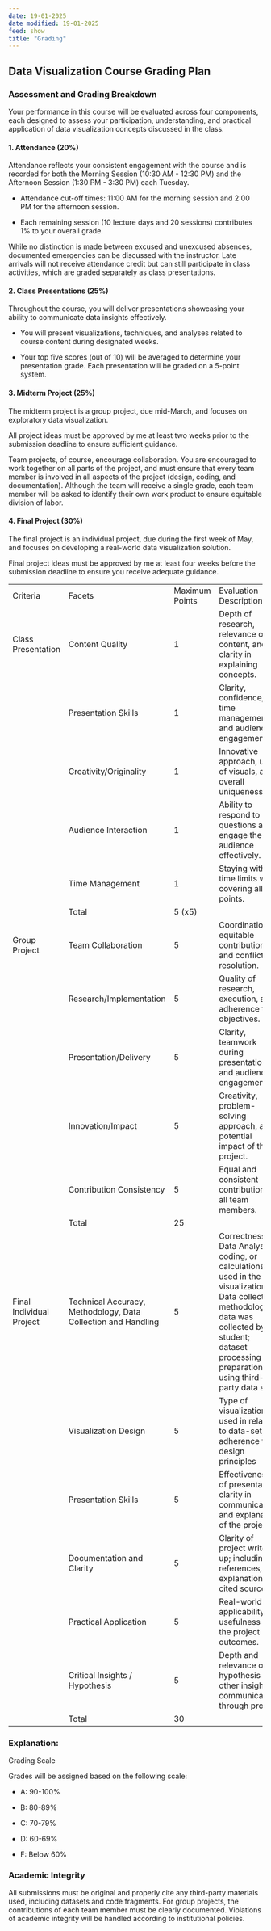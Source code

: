 ```yaml
---
date: 19-01-2025
date modified: 19-01-2025
feed: show
title: "Grading"
---
```


## Data Visualization Course Grading Plan

### Assessment and Grading Breakdown

Your performance in this course will be evaluated across four components, each designed to assess your participation, understanding, and practical application of data visualization concepts discussed in the class.

#### 1. Attendance (20%)

Attendance reflects your consistent engagement with the course and is recorded for both the Morning Session (10:30 AM - 12:30 PM) and the Afternoon Session (1:30 PM - 3:30 PM) each Tuesday.

- Attendance cut-off times: 11:00 AM for the morning session and 2:00 PM for the afternoon session.

- Each remaining session (10 lecture days and 20 sessions) contributes 1% to your overall grade.

While no distinction is made between excused and unexcused absences, documented emergencies can be discussed with the instructor. Late arrivals will not receive attendance credit but can still participate in class activities, which are graded separately as class presentations. 

#### 2. Class Presentations (25%)

Throughout the course, you will deliver presentations showcasing your ability to communicate data insights effectively.

- You will present visualizations, techniques, and analyses related to course content during designated weeks.

- Your top five scores (out of 10) will be averaged to determine your presentation grade. Each presentation will be graded on a 5-point system.

#### 3. Midterm Project (25%)

The midterm project is a group project, due mid-March, and focuses on exploratory data visualization.

All project ideas must be approved by me at least two weeks prior to the submission deadline to ensure sufficient guidance.

Team projects, of course, encourage collaboration. You are encouraged to work together on all parts of the project, and must ensure that every team member is involved in all aspects of the project (design, coding, and documentation). Although the team will receive a single grade, each team member will be asked to identify their own work product to ensure equitable division of labor. 

#### 4. Final Project (30%)

The final project is an individual project, due during the first week of May, and focuses on developing a real-world data visualization solution.

Final project ideas must be approved by me at least four weeks before the submission deadline to ensure you receive adequate guidance.

|   |   |   |   |
|---|---|---|---|
|Criteria|Facets|Maximum Points|Evaluation Description|
|Class Presentation|Content Quality|1|Depth of research, relevance of content, and clarity in explaining concepts.|
||Presentation Skills|1|Clarity, confidence, time management, and audience engagement.|
||Creativity/Originality|1|Innovative approach, use of visuals, and overall uniqueness.|
||Audience Interaction|1|Ability to respond to questions and engage the audience effectively.|
||Time Management|1|Staying within time limits while covering all key points.|
||Total|5 (x5)||
|Group Project|Team Collaboration|5|Coordination, equitable contribution, and conflict resolution.|
||Research/Implementation|5|Quality of research, execution, and adherence to objectives.|
||Presentation/Delivery|5|Clarity, teamwork during presentation, and audience engagement.|
||Innovation/Impact|5|Creativity, problem-solving approach, and potential impact of the project.|
||Contribution Consistency|5|Equal and consistent contribution by all team members.|
||Total|25||
|Final Individual Project|Technical Accuracy, Methodology, Data Collection and Handling|5|Correctness of Data Analysis, coding, or calculations used in the visualization; Data collection methodology if data was collected by student; dataset processing and preparation if using third-party data set;|
||Visualization Design|5|Type of visualization used in relation to data-set; adherence to design principles|
||Presentation Skills|5|Effectiveness of presentation, clarity in communication, and explanation of the project.|
||Documentation and Clarity|5|Clarity of project write-up; including references, explanations, cited sources|
||Practical Application|5|Real-world applicability or usefulness of the project outcomes.|
||Critical Insights / Hypothesis|5|Depth and relevance of hypothesis and other insights communicated through project|
||Total|30||

### Explanation:

Grading Scale

Grades will be assigned based on the following scale:

- A: 90-100%

- B: 80-89%

- C: 70-79%

- D: 60-69%

- F: Below 60%

### Academic Integrity

All submissions must be original and properly cite any third-party materials used, including datasets and code fragments. For group projects, the contributions of each team member must be clearly documented. Violations of academic integrity will be handled according to institutional policies.